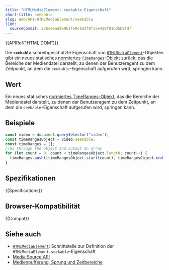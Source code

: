 ```yaml
---
title: "HTMLMediaElement: seekable-Eigenschaft"
short-title: seekable
slug: Web/API/HTMLMediaElement/seekable
l10n:
  sourceCommit: 27bceead8e9b1fe9c92df0fa5e418f81bd5b9fdf
---
```


{{APIRef("HTML DOM")}}

Die **`seekable`** schreibgeschützte Eigenschaft von [`HTMLMediaElement`](/de/docs/Web/API/HTMLMediaElement)-Objekten gibt ein neues statisches [normiertes `TimeRanges`-Objekt](/de/docs/Web/API/TimeRanges#normalized_timeranges_objects) zurück, das die Bereiche der Mediendatei darstellt, zu denen der Benutzeragent zu dem Zeitpunkt, an dem die `seekable`-Eigenschaft aufgerufen wird, springen kann.

## Wert

Ein neues statisches [normiertes TimeRanges-Objekt](/de/docs/Web/API/TimeRanges#normalized_timeranges_objects), das die Bereiche der Mediendatei darstellt, zu denen der Benutzeragent zu dem Zeitpunkt, an dem die `seekable`-Eigenschaft aufgerufen wird, springen kann.

## Beispiele

```js
const video = document.querySelector("video");
const timeRangesObject = video.seekable;
const timeRanges = [];
//Go through the object and output an array
for (let count = 0; count < timeRangesObject.length; count++) {
  timeRanges.push([timeRangesObject.start(count), timeRangesObject.end(count)]);
}
```

## Spezifikationen

{{Specifications}}

## Browser-Kompatibilität

{{Compat}}

## Siehe auch

- [`HTMLMediaElement`](/de/docs/Web/API/HTMLMediaElement): Schnittstelle zur Definition der `HTMLMediaElement.seekable`-Eigenschaft
- [Media Source API](/de/docs/Web/API/Media_Source_Extensions_API)
- [Medienpufferung, Sprung und Zeitbereiche](/de/docs/Web/Media/Guides/Audio_and_video_delivery/buffering_seeking_time_ranges)
